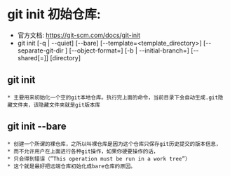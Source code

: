 # git init  初始仓库:
+ 官方文档: https://git-scm.com/docs/git-init
+ git init [-q | --quiet] [--bare] [--template=<template_directory>]
	  [--separate-git-dir <git dir>] [--object-format=<format>]
	  [-b <branch-name> | --initial-branch=<branch-name>]
	  [--shared[=<permissions>]] [directory]

## git init
    * 主要用来初始化一个空的git本地仓库。执行完上面的命令，当前目录下会自动生成.git隐藏文件夹，该隐藏文件夹就是git版本库

## git init --bare
    * 创建一个所谓的裸仓库，之所以叫裸仓库是因为这个仓库只保存git历史提交的版本信息，
    * 而不允许用户在上面进行各种git操作，如果你硬要操作的话，
    * 只会得到错误（”This operation must be run in a work tree”）
    * 这个就是最好把远端仓库初始化成bare仓库的原因。
